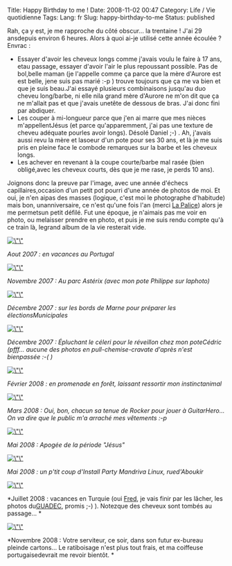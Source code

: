 Title: Happy Birthday to me !
Date: 2008-11-02 00:47
Category: Life / Vie quotidienne
Tags:
Lang: fr
Slug: happy-birthday-to-me
Status: published

Rah, ça y est, je me rapproche du côté obscur... la trentaine ! J'ai 29 ansdepuis environ 6 heures. Alors à quoi ai-je utilisé cette année écoulée ? Envrac :

-   Essayer d'avoir les cheveux longs comme j'avais voulu le faire à 17 ans, etau passage, essayer d'avoir l'air le plus repoussant possible. Pas de bol,belle maman (je l'appelle comme ça parce que la mère d'Aurore est est belle, jene suis pas marié :-p ) trouve toujours que ça me va bien et que je suis beau.J'ai essayé plusieurs combinaisons jusqu'au duo cheveu long/barbe, ni elle nila grand mère d'Aurore ne m'on dit que ça ne m'allait pas et que j'avais unetête de dessous de bras. J'ai donc fini par abdiquer.
-   Les couper à mi-longueur parce que j'en ai marre que mes nièces m'appellentJésus (et parce qu'apparemment, j'ai pas une texture de cheveu adéquate pourles avoir longs). Désolé Daniel ;-) . Ah, j'avais aussi revu la mère et lasoeur d'un pote pour ses 30 ans, et là je me suis pris en pleine face le combode remarques sur la barbe et les cheveux longs.
-   Les achever en revenant à la coupe courte/barbe mal rasée (bien obligé,avec les cheveux courts, dès que je me rase, je perds 10 ans).

Joignons donc la preuve par l'image, avec une année d'échecs capillaires,occasion d'un petit pot pourri d'une année de photos de moi. Et oui, je n'en aipas des masses (logique, c'est moi le photographe d'habitude) mais bon, unanniversaire, ce n'est qu'une fois l'an (merci [La Palice](http://fr.wikipedia.org/wiki/Lapalissade)) alors je me permetsun petit défilé. Fut une époque, je n'aimais pas me voir en photo, ou melaisser prendre en photo, et puis je me suis rendu compte qu'à ce train là, legrand album de la vie resterait vide.

[![\\"\\"](/public/people/luis/.200708_m.jpg "\"200708.jpg,")](/public/people/luis/200708.jpg)

*Aout 2007 : en vacances au Portugal*

[![\\"\\"](/public/people/luis/.200711_m.jpg "\"200711.jpg,")](/public/people/luis/200711.jpg)

*Novembre 2007 : Au parc Astérix (avec mon pote Philippe sur laphoto)*

[![\\"\\"](/public/people/luis/.200712-1_m.jpg "\"200712-1.jpg,")](/public/people/luis/200712-1.jpg)

*Décembre 2007 : sur les bords de Marne pour préparer les électionsMunicipales*

[![\\"\\"](/public/people/luis/.200712-2_m.jpg "\"200712-2.jpg,")](/public/people/luis/200712-2.jpg)

*Décembre 2007 : Épluchant le céleri pour le réveillon chez mon poteCédric (pfff... aucune des photos en pull-chemise-cravate d'après n'est bienpassée :-( )*

[![\\"\\"](/public/people/luis/.200802_m.jpg "\"200802.jpg,")](/public/people/luis/200802.jpg)

*Février 2008 : en promenade en forêt, laissant ressortir mon instinctanimal*

[![\\"\\"](/public/people/luis/.200804_m.jpg "\"200804.jpg,")](/public/people/luis/200804.jpg)

*Mars 2008 : Oui, bon, chacun sa tenue de Rocker pour jouer à GuitarHero... On va dire que le public m'a arraché mes vêtements :-p*

[![\\"\\"](/public/people/luis/.200805-1_m.jpg "\"200805-1.jpg,")](/public/people/luis/200805-1.jpg)

*Mai 2008 : Apogée de la période "Jésus"*

[![\\"\\"](/public/people/luis/.200805-2_m.jpg "\"200805-2.jpg,")](/public/people/luis/200805-2.jpg)

*Mai 2008 : un p'tit coup d'Install Party Mandriva Linux, rued'Aboukir*

[![\\"\\"](/public/people/luis/.200807_m.jpg "\"200807.jpg,")](/public/people/luis/200807.jpg)

*Juillet 2008 : vacances en Turquie (oui [Fred](http://blog.crozat.net/), je vais finir par les lâcher, les photos du[GUADEC](http://www.guadec.org), promis ;-) ). Notezque des cheveux sont tombés au passage...
*

[![\\"\\"](/public/people/luis/.200811_m.jpg "\"200811.jpg,")](/public/people/luis/200811.jpg)

*Novembre 2008 : Votre serviteur, ce soir, dans son futur ex-bureau pleinde cartons... Le ratiboisage n'est plus tout frais, et ma coiffeuse portugaisedevrait me revoir bientôt.
*

